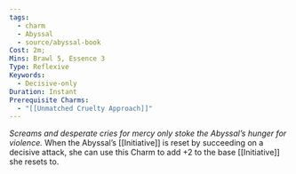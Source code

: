 ```yaml
---
tags:
  - charm
  - Abyssal
  - source/abyssal-book
Cost: 2m; 
Mins: Brawl 5, Essence 3
Type: Reflexive
Keywords:
  - Decisive-only
Duration: Instant
Prerequisite Charms:
  - "[[Unmatched Cruelty Approach]]"
---
```

*Screams and desperate cries for mercy only stoke the Abyssal’s hunger for violence.*
When the Abyssal’s [[Initiative]] is reset by succeeding on a decisive attack, she can use this Charm to add +2 to the base [[Initiative]] she resets to.